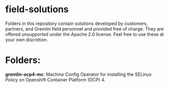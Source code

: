 # field-solutions

Folders in this repository contain solutions developed by customers, partners, and Gremlin field personnel and provided free of charge. They are offered unsupported under the Apache 2.0 license. Feel free to use these at your own discretion.  

# Folders:

   **gremlin-ocp4-mc**: Machine Config Operator for installing the SELinux Policy on Openshift Container Platform (OCP) 4.
